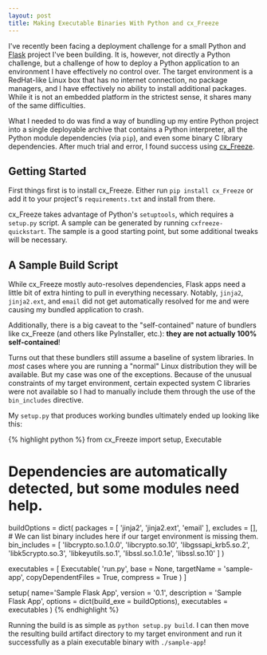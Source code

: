 ```yaml
---
layout: post
title: Making Executable Binaries With Python and cx_Freeze
---
```


I've recently been facing a deployment challenge for a small Python and [Flask](http://flask.pocoo.org) project I've been building. It is, however, not directly a Python challenge, but a challenge of how to deploy a Python application to an environment I have effectively no control over. The target environment is a RedHat-like Linux box that has no internet connection, no package managers, and I have effectively no ability to install additional packages. While it is not an embedded platform in the strictest sense, it shares many of the same difficulties.

What I needed to do was find a way of bundling up my entire Python project into a single deployable archive that contains a Python interpreter, all the Python module dependencies (via `pip`), and even some binary C library dependencies. After much trial and error, I found success using [cx_Freeze](http://cx-freeze.sourceforge.net).

## Getting Started

First things first is to install cx_Freeze. Either run `pip install cx_Freeze` or add it to your project's `requirements.txt` and install from there.

cx_Freeze takes advantage of Python's `setuptools`, which requires a `setup.py` script. A sample can be generated by running `cxfreeze-quickstart`. The sample is a good starting point, but some additional tweaks will be necessary.

## A Sample Build Script

While cx_Freeze mostly auto-resolves dependencies, Flask apps need a little bit of extra hinting to pull in everything necessary. Notably, `jinja2`, `jinja2.ext`, and `email` did not get automatically resolved for me and were causing my bundled application to crash.

Additionally, there is a big caveat to the "self-contained" nature of bundlers like cx_Freeze (and others like PyInstaller, etc.): **they are not actually 100% self-contained**!

Turns out that these bundlers still assume a baseline of system libraries. In *most* cases where you are running a "normal" Linux distribution they will be available. But my case was one of the exceptions. Because of the unusual constraints of my target environment, certain expected system C libraries were not available so I had to manually include them through the use of the `bin_includes` directive.

My `setup.py` that produces working bundles ultimately ended up looking like this:

{% highlight python %}
from cx_Freeze import setup, Executable

# Dependencies are automatically detected, but some modules need help.
buildOptions = dict(
    packages = [ 'jinja2', 'jinja2.ext', 'email' ],
    excludes = [],
    # We can list binary includes here if our target environment is missing them.
    bin_includes = [
        'libcrypto.so.1.0.0',
        'libcrypto.so.10',
        'libgssapi_krb5.so.2',
        'libk5crypto.so.3',
        'libkeyutils.so.1',
        'libssl.so.1.0.1e',
        'libssl.so.10'
    ]
)

executables = [
    Executable(
        'run.py',
        base = None,
        targetName = 'sample-app',
        copyDependentFiles = True,
        compress = True
    )
]

setup(
    name='Sample Flask App',
    version = '0.1',
    description = 'Sample Flask App',
    options = dict(build_exe = buildOptions),
    executables = executables
)
{% endhighlight %}

Running the build is as simple as `python setup.py build`. I can then move the resulting build artifact directory to my target environment and run it successfully as a plain executable binary with `./sample-app`!
